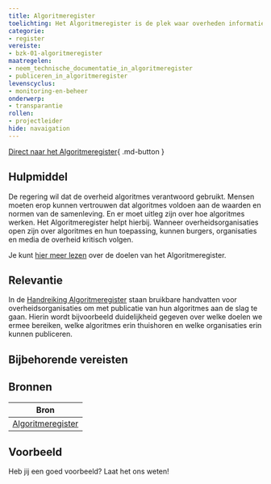 ```yaml
---
title: Algoritmeregister
toelichting: Het Algoritmeregister is de plek waar overheden informatie over hun algoritmes kunnen publiceren.
categorie: 
- register
vereiste:
- bzk-01-algoritmeregister
maatregelen:
- neem_technische_documentatie_in_algoritmeregister
- publiceren_in_algoritmeregister
levenscyclus:
- monitoring-en-beheer
onderwerp:
- transparantie
rollen:
- projectleider
hide: navaigation
---
```


<!-- tags -->

[Direct naar het Algoritmeregister](https://algoritmes.overheid.nl/nl){ .md-button }
## Hulpmiddel

De regering wil dat de overheid algoritmes verantwoord gebruikt. 
Mensen moeten erop kunnen vertrouwen dat algoritmes voldoen aan de waarden en normen van de samenleving. 
En er moet uitleg zijn over hoe algoritmes werken. 
Het Algoritmeregister helpt hierbij. 
Wanneer overheidsorganisaties open zijn over algoritmes en hun toepassing, kunnen burgers, organisaties en media de overheid kritisch volgen.

Je kunt [hier meer lezen](https://algoritmes.overheid.nl/nl/footer/over) over de doelen van het Algoritmeregister.


## Relevantie
In de [Handreiking Algoritmeregister](https://www.digitaleoverheid.nl/document/handreiking-algoritmeregister/) staan bruikbare handvatten voor overheidsorganisaties om met publicatie van hun algoritmes aan de slag te gaan. 
Hierin wordt bijvoorbeeld duidelijkheid gegeven over welke doelen we ermee bereiken, welke algoritmes erin thuishoren en welke organisaties erin kunnen publiceren.

## Bijbehorende vereisten

<!-- list_vereisten_on_maatregelen_page -->

## Bronnen

| Bron                        |
|-----------------------------|
|[Algoritmeregister](https://algoritmes.overheid.nl/nl)|

## Voorbeeld

Heb jij een goed voorbeeld? Laat het ons weten!
